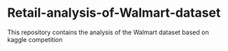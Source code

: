 # Retail-analysis-of-Walmart-dataset
This repository contains the analysis of the Walmart dataset based on kaggle competition
